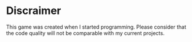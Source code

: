 # Discraimer
This game was created when I started programming. Please consider that the code quality will not be comparable with my current projects.
